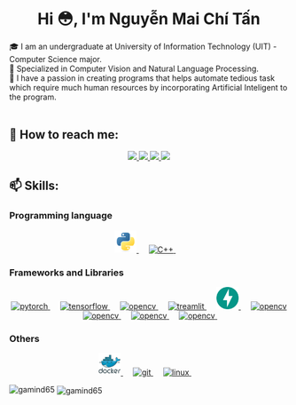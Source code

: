 
<h1 align="center">Hi 😳, I'm Nguyễn Mai Chí Tấn</h1>
<h3 align="center"></h3>
🎓 I am an undergraduate at University of Information Technology (UIT) - Computer Science major. <br />
🤖 Specialized in Computer Vision and Natural Language Processing. <br />
🦾 I have a passion in creating programs that helps automate tedious task which require much human resources by incorporating Artificial Inteligent to the program. <br />


<br>



## 🔎 How to reach me:


<p align="center">
  <a href="https://www.linkedin.com/in/nmctan6503/" target="_blank">
    <img src="https://img.icons8.com/fluent/48/000000/linkedin.png"/>
  </a>
  <a href="https://www.facebook.com/tan.maichi.14/" alt="Facebook">
    <img src="https://img.icons8.com/fluent/48/000000/facebook-new.png" target="_blank" />
  </a> 
 
  <a href="https://github.com/gamind65/" alt="Github">
    <img src="https://img.icons8.com/fluent/48/000000/github.png"/>
  </a> 
  <a href="mailto:nmctan3056@gmail.com" alt="Email">
    <img src="https://img.icons8.com/fluent/48/000000/mailing.png"/>
  </a>
 
</p>

## 📫 Skills:

### Programming language
<p align="center">
<a href="https://www.python.org" target="_blank" rel="noreferrer"> <img src="https://raw.githubusercontent.com/devicons/devicon/master/icons/python/python-original.svg" alt="python" width="40" height="40"/> </a>  &emsp; 
  <a href="https://cplusplus.com" target="_blank" rel="noreferrer"> <img src="https://upload.wikimedia.org/wikipedia/commons/1/18/ISO_C%2B%2B_Logo.svg" alt="C++" width="40" height="40"/> </a> &emsp; 
</p>

### Frameworks and Libraries


<p align="center">
  <a href="https://pytorch.org/" target="_blank" rel="noreferrer"> <img src="https://www.vectorlogo.zone/logos/pytorch/pytorch-icon.svg" alt="pytorch" width="40" height="40"/> </a> &emsp; 
  <a href="https://www.tensorflow.org" target="_blank" rel="noreferrer"> <img src="https://www.vectorlogo.zone/logos/tensorflow/tensorflow-icon.svg" alt="tensorflow" width="40" height="40"/> </a> &emsp; 
  <a href="https://opencv.org/" target="_blank" rel="noreferrer"> <img src="https://www.vectorlogo.zone/logos/opencv/opencv-icon.svg" alt="opencv" width="40" height="40"/> </a> &emsp; 
  <a href="https://streamlit.io/" target="_blank" rel="noreferrer"> <img src="https://raw.githubusercontent.com/gilbarbara/logos/master/logos/streamlit.svg" alt="treamlit" width="40" height="40"/> </a> &emsp;
  <a href="https://fastapi.tiangolo.com/" target="_blank" rel="noreferrer"> <img src="https://raw.githubusercontent.com/devicons/devicon/master/icons/fastapi/fastapi-original.svg" alt="fastapi" width="40" height="40"/> </a> &emsp; 
  <a href="https://scikit-learn.org/" target="_blank" rel="noreferrer"> <img src="https://icon.icepanel.io/Technology/svg/scikit-learn.svg" alt="opencv" width="40" height="40"/> </a> &emsp; 
  <a href="https://pandas.pydata.org" target="_blank" rel="noreferrer"> <img src="https://icon.icepanel.io/Technology/png-shadow-512/Pandas.png" alt="opencv" width="40" height="40"/> </a> &emsp; 
  <a href="https://pola.rs" target="_blank" rel="noreferrer"> <img src="https://avatars.githubusercontent.com/u/83768144?s=200&v=4" alt="opencv" width="40" height="40"/> </a> &emsp; 
  <a href="https://huggingface.co" target="_blank" rel="noreferrer"> <img src="[https://cdn-lfs.hf.co/repos/96/a2/96a2c8468c1546e660ac2609e49404b8588fcf5a748761fa72c154b2836b4c83/942cad1ccda905ac5a659dfd2d78b344fccfb84a8a3ac3721e08f488205638a0?response-content-disposition=inline%3B+filename*%3DUTF-8%27%27hf-logo.svg%3B+filename%3D%22hf-logo.svg%22%3B&response-content-type=image%2Fsvg%2Bxml&Expires=1742643218&Policy=eyJTdGF0ZW1lbnQiOlt7IkNvbmRpdGlvbiI6eyJEYXRlTGVzc1RoYW4iOnsiQVdTOkVwb2NoVGltZSI6MTc0MjY0MzIxOH19LCJSZXNvdXJjZSI6Imh0dHBzOi8vY2RuLWxmcy5oZi5jby9yZXBvcy85Ni9hMi85NmEyYzg0NjhjMTU0NmU2NjBhYzI2MDllNDk0MDRiODU4OGZjZjVhNzQ4NzYxZmE3MmMxNTRiMjgzNmI0YzgzLzk0MmNhZDFjY2RhOTA1YWM1YTY1OWRmZDJkNzhiMzQ0ZmNjZmI4NGE4YTNhYzM3MjFlMDhmNDg4MjA1NjM4YTA~cmVzcG9uc2UtY29udGVudC1kaXNwb3NpdGlvbj0qJnJlc3BvbnNlLWNvbnRlbnQtdHlwZT0qIn1dfQ__&Signature=Hx28cV9J4~pIaIfRifo~G8QP33Bv57yDTvspmommiGcJYauITmCUNfah-8GUyQAKz~LL6168O4faKUTg6ZKvpq~fg3EkhnHIIDaucg~9S-lrhdD-WDkzqEr5UzeXaQaTK5T~PEVCcTgoycg6~c7DwH9kpnQ-KH56RcV9VLXXzQJIDA9SyMvifPEyaz-Og~Ve0hEMxBql12UlQ5uBhGN24VHewATf7Zrnt-WTEK~1pLxVQaLcRr7hp88N7Mom4TotAZJzRXWXFmcnvIZxlChtxnJzXFYjpYbSh0IFOjewb8zRnhApVSkXLdsT67ItcgI2wM1IyN4FBEwb-SmgNAp1gw__&Key-Pair-Id=K3RPWS32NSSJCE](https://cdn-lfs.hf.co/repos/96/a2/96a2c8468c1546e660ac2609e49404b8588fcf5a748761fa72c154b2836b4c83/9cf16f4f32604eaf76dabbdf47701eea5a768ebcc7296acc1d1758181f71db73?response-content-disposition=inline%3B+filename*%3DUTF-8%27%27hf-logo.png%3B+filename%3D%22hf-logo.png%22%3B&response-content-type=image%2Fpng&Expires=1744782272&Policy=eyJTdGF0ZW1lbnQiOlt7IkNvbmRpdGlvbiI6eyJEYXRlTGVzc1RoYW4iOnsiQVdTOkVwb2NoVGltZSI6MTc0NDc4MjI3Mn19LCJSZXNvdXJjZSI6Imh0dHBzOi8vY2RuLWxmcy5oZi5jby9yZXBvcy85Ni9hMi85NmEyYzg0NjhjMTU0NmU2NjBhYzI2MDllNDk0MDRiODU4OGZjZjVhNzQ4NzYxZmE3MmMxNTRiMjgzNmI0YzgzLzljZjE2ZjRmMzI2MDRlYWY3NmRhYmJkZjQ3NzAxZWVhNWE3NjhlYmNjNzI5NmFjYzFkMTc1ODE4MWY3MWRiNzM~cmVzcG9uc2UtY29udGVudC1kaXNwb3NpdGlvbj0qJnJlc3BvbnNlLWNvbnRlbnQtdHlwZT0qIn1dfQ__&Signature=CkY7CJs4~HSOKlFnETh9m0qRBBPPUE1k8Q0-9PJ8nXrsDVyzoVtCI0goW1b6YN6~rPCM-we~qjZA8CFggl7wvvZnGV7w0mPC5lTsw1DRV3wm12pL8Qx61gScDIH5nHMZyPDdyEgNSsfw97IH3JTOkMqFKhayfZFhgtC21yK-U4GSsht2vcKoZfBpfUBycDiqESj6B6bHqpWvbjZspKTqLIip~Jiz4zlExIZ11FzTVhEoc7-b7BYNwgTIc9PzeLiKyENEyntCH9wrU4HyI1B1ZBbcsHutnCxsoIxyVgxuSzgAMCDrgWUi2YJldqgzMdORZKRnGHKBB7LTJDVreuHl3Q__&Key-Pair-Id=K3RPWS32NSSJCE)" alt="opencv" width="40" height="40"/> </a> &emsp; 
</p>



### Others
<p align="center">
  <a href="https://www.docker.com/" target="_blank" rel="noreferrer"> <img src="https://raw.githubusercontent.com/devicons/devicon/master/icons/docker/docker-original-wordmark.svg" alt="docker" width="40" height="40"/> </a> &emsp; 
  <a href="https://git-scm.com/" target="_blank" rel="noreferrer"> <img src="https://www.vectorlogo.zone/logos/git-scm/git-scm-icon.svg" alt="git" width="40" height="40"/> </a> &emsp; 
  <a href="https://ubuntu.com/" target="_blank" rel="noreferrer"> <img src="https://www.vectorlogo.zone/logos/ubuntu/ubuntu-icon.svg" alt="linux" width="40" height="40"/> </a> &emsp;  
  </p>




<p><img align="left" src="https://github-readme-stats.vercel.app/api/top-langs?username=gamind65&show_icons=true&locale=en&layout=compact" alt="gamind65" /></p>

<p>&nbsp;<img align="center" src="https://github-readme-stats.vercel.app/api?username=gamind65&show_icons=true&locale=en" alt="gamind65" /></p>
